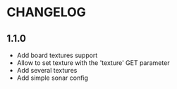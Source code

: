 CHANGELOG
=========

1.1.0
-----

 * Add board textures support
 * Allow to set texture with the 'texture' GET parameter
 * Add several textures
 * Add simple sonar config
